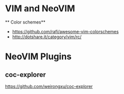 # VIM and NeoVIM


** Color schemes**
* https://github.com/rafi/awesome-vim-colorschemes
* http://dotshare.it/category/vim/rc/

# NeoVIM Plugins

## coc-explorer

https://github.com/weirongxu/coc-explorer
